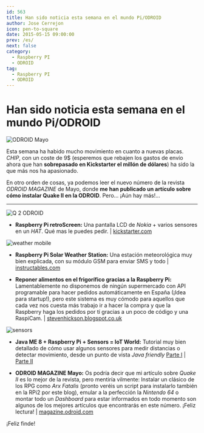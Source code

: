 ```yaml
---
id: 563
title: Han sido noticia esta semana en el mundo Pi/ODROID
author: Jose Cerrejon
icon: pen-to-square
date: 2015-05-15 09:00:00
prev: /es/
next: false
category:
  - Raspberry PI
  - ODROID
tag:
  - Raspberry PI
  - ODROID
---
```


# Han sido noticia esta semana en el mundo Pi/ODROID

![ODROID Mayo](/images/2015/05/odroid_mag_may.png)

Esta semana ha habido mucho movimiento en cuanto a nuevas placas. *CHIP*, con un coste de 9$ (esperemos que rebajen los gastos de envío ahora que han **sobrepasado en Kickstarter el millón de dólares**) ha sido la que más nos ha apasionado. 

En otro orden de cosas, ya podemos leer el nuevo número de la revista *ODROID MAGAZINE* de Mayo, donde **me han publicado un artículo sobre cómo instalar Quake II en la ODROID**. Pero... ¡Aún hay más!...

- - -
![Q 2 ODROID](/images/2015/05/quake2-odroid_mag.png)

* **Raspberry Pi retroScreen:** Una pantalla LCD de *Nokia* + varios sensores en un *HAT*. Qué mas le puedes pedir. | [kickstarter.com](https://www.kickstarter.com/projects/1635775527/raspberry-pi-retroscreen)

![weather mobile](/images/2015/05/weather_station.png)

* **Raspberry Pi Solar Weather Station:** Una estación meteorológica muy bien explicada, con su módulo GSM para enviar SMS y todo | [instructables.com](http://www.instructables.com/id/Raspberry-Pi-Solar-Weather-Station/?ALLSTEPS)

* **Reponer alimentos en el frigorífico gracias a la Raspberry Pi:** Lamentablemente no disponemos de ningún supermercado con API programable para hacer pedidos automáticamente en España (¡Idea para startup!), pero este sistema es muy cómodo para aquellos que cada vez nos cuesta más trabajo ir a hacer la compra y que la Raspberry haga los pedidos por tí gracias a un poco de código y una RaspiCam.  | [stevenhickson.blogspot.co.uk](http://stevenhickson.blogspot.co.uk/2015/05/getting-your-fridge-to-order-food-for.html)

![sensors](/images/2015/05/sensors.gif)

* **Java ME 8 + Raspberry Pi + Sensors = IoT World:** Tutorial muy bien detallado de cómo usar algunos sensores para medir distancias  o detectar movimiento, desde un punto de vista *Java friendly* [Parte I](http://www.oracle.com/technetwork/articles/java/cruz-gpio-2295970.html) | [Parte II](https://community.oracle.com/docs/DOC-914698) 

* **ODROID MAGAZINE Mayo:** Os podría decir que mi artículo sobre *Quake II* es lo mejor de la revista, pero mentiría vilmente: Instalar un clásico de los RPG como *Arx Fatalis* (pronto veréis un script para instalarlo también en la RPi2 por este blog), emular a la perfección la *Nintendo 64* o montar todo un *Dashboard* para estar informados en todo momento son algunos de los mejores artículos que encontrarás en este número. ¡Feliz lectura! | [magazine.odroid.com](http://magazine.odroid.com)

¡Feliz finde!